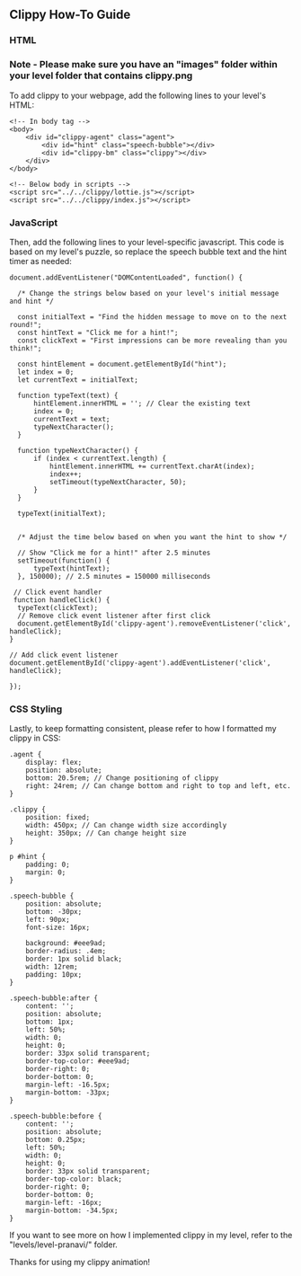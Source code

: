 ## Clippy How-To Guide

### HTML

### Note - Please make sure you have an "images" folder within your level folder that contains clippy.png

To add clippy to your webpage, add the following lines to your level's HTML:

```
<!-- In body tag -->
<body>
    <div id="clippy-agent" class="agent">
        <div id="hint" class="speech-bubble"></div>
        <div id="clippy-bm" class="clippy"></div>
    </div>
</body>

<!-- Below body in scripts -->
<script src="../../clippy/lottie.js"></script>
<script src="../../clippy/index.js"></script>
```

### JavaScript

Then, add the following lines to your level-specific javascript. This code is based on my level's puzzle, so replace the speech bubble text and the hint timer as needed:

```
document.addEventListener("DOMContentLoaded", function() {

  /* Change the strings below based on your level's initial message and hint */

  const initialText = "Find the hidden message to move on to the next round!";
  const hintText = "Click me for a hint!";
  const clickText = "First impressions can be more revealing than you think!";

  const hintElement = document.getElementById("hint");
  let index = 0;
  let currentText = initialText;

  function typeText(text) {
      hintElement.innerHTML = ''; // Clear the existing text
      index = 0;
      currentText = text;
      typeNextCharacter();
  }

  function typeNextCharacter() {
      if (index < currentText.length) {
          hintElement.innerHTML += currentText.charAt(index);
          index++;
          setTimeout(typeNextCharacter, 50);
      }
  }

  typeText(initialText);
  

  /* Adjust the time below based on when you want the hint to show */

  // Show "Click me for a hint!" after 2.5 minutes
  setTimeout(function() {
      typeText(hintText);
  }, 150000); // 2.5 minutes = 150000 milliseconds

 // Click event handler
 function handleClick() {
  typeText(clickText);
  // Remove click event listener after first click
  document.getElementById('clippy-agent').removeEventListener('click', handleClick);
}

// Add click event listener
document.getElementById('clippy-agent').addEventListener('click', handleClick);

});
```

### CSS Styling

Lastly, to keep formatting consistent, please refer to how I formatted my clippy in CSS:

```
.agent {
    display: flex;
    position: absolute;
    bottom: 20.5rem; // Change positioning of clippy
    right: 24rem; // Can change bottom and right to top and left, etc. 
}

.clippy {
    position: fixed;
    width: 450px; // Can change width size accordingly
    height: 350px; // Can change height size 
}

p #hint {
    padding: 0;
    margin: 0;
}

.speech-bubble {
	position: absolute;
    bottom: -30px;
    left: 90px;
    font-size: 16px;

	background: #eee9ad;
	border-radius: .4em;
    border: 1px solid black;
    width: 12rem;
    padding: 10px;
}

.speech-bubble:after {
	content: '';
	position: absolute;
	bottom: 1px;
	left: 50%;
	width: 0;
	height: 0;
	border: 33px solid transparent;
	border-top-color: #eee9ad;
	border-right: 0;
	border-bottom: 0;
	margin-left: -16.5px;
	margin-bottom: -33px;
}

.speech-bubble:before {
	content: '';
	position: absolute;
	bottom: 0.25px;
	left: 50%;
	width: 0;
	height: 0;
	border: 33px solid transparent;
	border-top-color: black;
	border-right: 0;
	border-bottom: 0;
	margin-left: -16px;
	margin-bottom: -34.5px;
}
```

If you want to see more on how I implemented clippy in my level, refer to the "levels/level-pranavi/" folder. 

Thanks for using my clippy animation!
